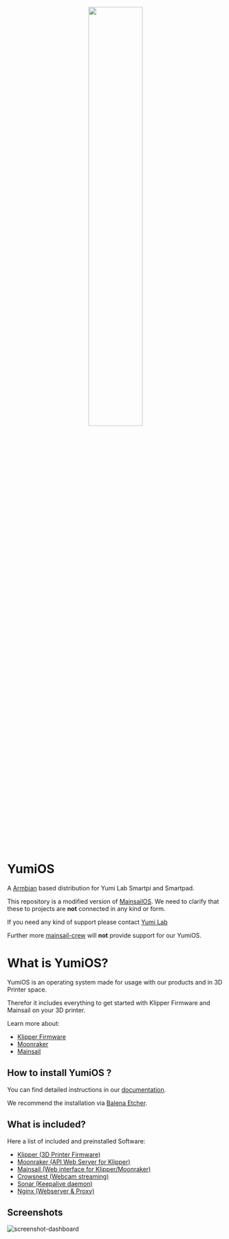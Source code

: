 <p align="center">
<img src="https://wiki.yumi-lab.com/img/YUMIOS/YUMIOS_LOGO.jpg" style="width:50%" >
</p>

# YumiOS

A [Armbian](https://www.armbian.com) based distribution for Yumi Lab Smartpi and Smartpad.

This repository is a modified version of [MainsailOS](https://github.com/mainsail-crew/MainsailOS).
We need to clarify that these to projects are **not** connected in any kind or form.

If you need any kind of support please contact [Yumi Lab](https://wiki.yumi-lab.com)

Further more [mainsail-crew](https://github.com/mainsail-crew) will **not** provide support for our YumiOS.

# What is YumiOS?

YumiOS is an operating system made for usage with our products and in 3D Printer space.

Therefor it includes everything to get started with Klipper Firmware and Mainsail on your 3D printer.

Learn more about:

-   [Klipper Firmware](https://www.klipper3d.org/)
-   [Moonraker](https://moonraker.readthedocs.io/en/latest/)
-   [Mainsail](https://docs.mainsail.xyz/)

## How to install YumiOS ?

You can find detailed instructions in our [documentation](https://wiki.yumi-lab.com/).

We recommend the installation via [Balena Etcher](https://etcher.balena.io/).

## What is included?

Here a list of included and preinstalled Software:

-   [Klipper (3D Printer Firmware)](https://github.com/Klipper3d/klipper)
-   [Moonraker (API Web Server for Klipper)](https://github.com/Arksine/moonraker)
-   [Mainsail (Web interface for Klipper/Moonraker)](https://github.com/mainsail-crew/mainsail)
-   [Crowsnest (Webcam streaming)](https://github.com/mainsail-crew/crowsnest)
-   [Sonar (Keepalive daemon)](https://github.com/mainsail-crew/sonar)
-   [Nginx (Webserver & Proxy)](https://nginx.org/en/)

## Screenshots

![screenshot-dashboard](https://github.com/mainsail-crew/docs/raw/master/assets/img/screenshot.png)
